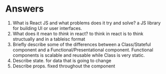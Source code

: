 # Answers

1.  What is React JS and what problems does it try and solve?
a JS library for building UI or user interfaces.
1.  What does it mean to _think_ in react?
to think in  react is to think structually and in a tableisc format
1.  Briefly describe some of the differences between a Class/Stateful component and a Functional/Presentational component.
Functional components is scalable and reusable while Class is very static.
1.  Describe state.
for data that is going to change 
1.  Describe props.
fixed throughout the component